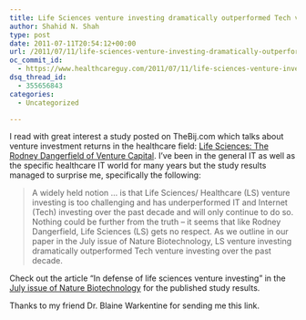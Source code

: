 ```yaml
---
title: Life Sciences venture investing dramatically outperformed Tech venture investing over the past decade
author: Shahid N. Shah
type: post
date: 2011-07-11T20:54:12+00:00
url: /2011/07/11/life-sciences-venture-investing-dramatically-outperformed-tech-venture-investing-over-the-past-decade/
oc_commit_id:
  - https://www.healthcareguy.com/2011/07/11/life-sciences-venture-investing-dramatically-outperformed-tech-venture-investing-over-the-past-decade/1478770752
dsq_thread_id:
  - 355656843
categories:
  - Uncategorized

---
```

I read with great interest a study posted on TheBij.com which talks about venture investment returns in the healthcare field: [Life Sciences: The Rodney Dangerfield of Venture Capital][1]. I&#8217;ve been in the general IT as well as the specific healthcare IT world for many years but the study results managed to surprise me, specifically the following:

> A widely held notion &#8230; is that Life Sciences/ Healthcare (LS) venture investing is too challenging and has underperformed IT and Internet (Tech) investing over the past decade and will only continue to do so. Nothing could be further from the truth – it seems that like Rodney Dangerfield, Life Sciences (LS) gets no respect. As we outline in our paper in the July issue of Nature Biotechnology, LS venture investing dramatically outperformed Tech venture investing over the past decade. 

Check out the article &#8220;In defense of life sciences venture investing&#8221; in the [July issue of Nature Biotechnology][2] for the published study results.

Thanks to my friend Dr. Blaine Warkentine for sending me this link.

 [1]: http://thebij.com/2011/07/11/life-sciences-the-rodney-dangerfield-of-venture-capital/
 [2]: http://www.nature.com/nbt/journal/v29/n7/abs/nbt.1908.html